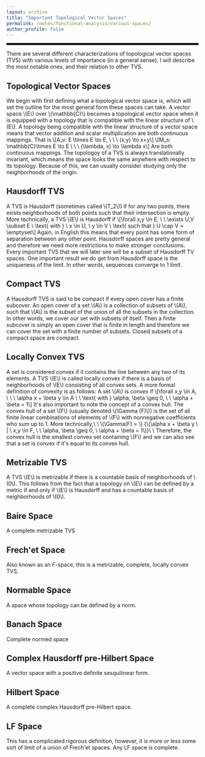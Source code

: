 ```yaml
---
layout: archive
title: "Important Topological Vector Spaces"
permalink: /notes/functional-analysis/various-spaces/
author_profile: false
--- 
```

<hr style="border: 2px solid black;">
There are several different characterizations of topological vector spaces (TVS) with various levels of importance (in a general sense). I will describe the most notable ones, and their relation to other TVS. 

## Topological Vector Spaces 
We begin with first defining what a topological vector space is, which will set the outline for the most general form these spaces can take. A vector space \\(E\\) over \\(\mathbb{C}\\) becomes a topological vector space when it is equipped with a topology that is compatible with
the linear structure of \\(E\\). A topology being compatible with the linear structure of a vector space means that vector addition and scalar multiplication are both continuous mappings. That is
\\[A_v: E \times E \to E, \ \ \ (x,y) \to x+y\\]
\\[M_s: \mathbb{C}\times E \to E \ \ \ (\lambda, x) \to \lambda x\\]
Are both continuous mappings. The topologoy of a TVS is always translationally invariant, which means the space looks the same anywhere with respect to its topology. Because of this, we can usually consider studying only the neighborhoods of the origin.

## Hausdorff TVS
A TVS is Hausdorff (sometimes called \\(T_2\\)) if for any two points, there exists neighborhoods of both points such that their intersection is empty. More technically, a TVS \\(E\\) is Hausdorff if 
\\[\forall x,y \in E, \ \ \exists U,V \subset E \  \text{ with } \ x \in U, \ y \in V \ \text{ such that } U \cap V = \emptyset\\]
Again, in English this means that every point has some form of separation between any other point. Hausdorff spaces are pretty general and therefore we need more restrictions to make stronger conclusions. Every important TVS that we will later see will be a subset of Hausdorff TV spaces. One important result we do get from Hausdorff space is the uniqueness of the limit. In other words, sequences converge to 1 limit. 

## Compact TVS
A Hausdorff TVS is said to be compact if every open cover has a finite subcover. An open cover of a set \\(A\\) is a collection of subsets of \\(A\\), such that \\(A\\) is the subset of the union of all the subsets in the collection. In other words, we cover our set with subsets of itself. Then a finite subcover is simply an open cover that is finite in length and therefore we can cover the set with a finite number of subsets. Closed subsets of a compact space are compact.

## Locally Convex TVS
A set is considered convex if it contains the line between any two of its elements. A TVS \\(E\\) is called locally convex if there is a basis of neighborhoods of \\(E\\) consisting of all convex sets. A more formal definition of convexity is as follows: A set \\(A\\) is convex if
\\[\forall x,y \in A, \ \ \  \alpha x + \beta y \in A \ \ \text{ with } \alpha, \beta \geq 0, \ \ \alpha + \beta = 1\\]
It's also important to note the concept of a convex hull. The convex hull of a set \\(F\\) (usually denoted \\(\Gamma (F)\\)) is the set of all finite linear combinations of elements of \\(F\\) with nonnegative coefficients who sum up to 1. More technically,\\
\\
\\(\Gamma(F) = \\) {\\(\alpha x + \beta y \ | \ x,y \in F, \ \\ \alpha, \beta \geq 0, \ \alpha + \beta = 1\\)}\\
\\
Therefore, the convex hull is the smallest convex set containing \\(F\\) and we can also see that a set is convex if it's equal to its convex hull.

## Metrizable TVS
A TVS \\(E\\) is metrizable if there is a countable basis of neighborhoods of \\(0\\). This follows from the fact that a topology on \\(E\\) can be defined by a metric if and only if \\(E\\) is Hausdorff and has a countable basis of neighborhoods of \\(0\\). 

## Baire Space
A complete metrizable TVS

## Frech\'et Space
Also known as an $F$-space, this is a metrizable, complete, locally convex TVS.

## Normable Space
A space whose topology can be defined by a norm. 

## Banach Space
Complete normed space

## Complex Hausdorff pre-Hilbert Space
A vector space with a positive definite sesquilinear form.

## Hilbert Space
A complete complex Hausdorff pre-Hilbert space.

## LF Space
This has a complicated rigorous definition, however, it is more or less some sort of limit of a union of Frech\'et spaces. Any LF space is complete. 
